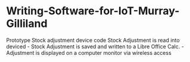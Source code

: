 # Writing-Software-for-IoT-Murray-Gilliland
Prototype Stock adjustment device code
Stock Adjustment is read into deviced - Stock Adjustment is saved and written to a Libre Office Calc. - Adjustment is displayed on a computer monitor via wireless access
